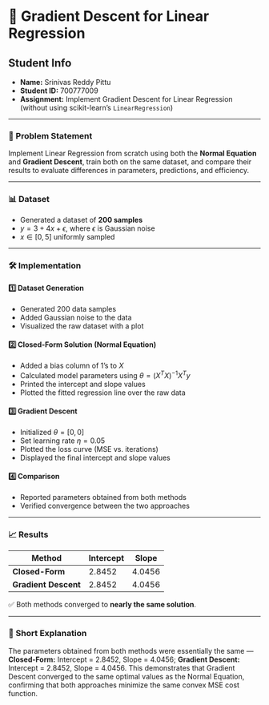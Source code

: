 

# 🚀 Gradient Descent for Linear Regression

##  Student Info

* **Name:** Srinivas Reddy Pittu
* **Student ID:** 700777009
* **Assignment:** Implement Gradient Descent for Linear Regression (without using scikit-learn’s `LinearRegression`)

---

### 📖 Problem Statement

Implement Linear Regression from scratch using both the **Normal Equation** and **Gradient Descent**, train both on the same dataset, and compare their results to evaluate differences in parameters, predictions, and efficiency.

---

### 📊 Dataset

* Generated a dataset of **200 samples**
* $y = 3 + 4x + \epsilon$, where $\epsilon$ is Gaussian noise
* $x \in [0,5]$ uniformly sampled

---

### 🛠️ Implementation

#### 1️⃣ Dataset Generation

* Generated 200 data samples
* Added Gaussian noise to the data
* Visualized the raw dataset with a plot

#### 2️⃣ Closed-Form Solution (Normal Equation)

* Added a bias column of 1’s to $X$
* Calculated model parameters using $\theta = (X^T X)^{-1} X^T y$
* Printed the intercept and slope values
* Plotted the fitted regression line over the raw data

#### 3️⃣ Gradient Descent

* Initialized $\theta = [0,0]$
* Set learning rate $\eta = 0.05$
* Plotted the loss curve (MSE vs. iterations)
* Displayed the final intercept and slope values

#### 4️⃣ Comparison

* Reported parameters obtained from both methods
* Verified convergence between the two approaches

---

### 📈 Results

| Method               | Intercept | Slope  |
| -------------------- | --------- | ------ |
| **Closed-Form**      | 2.8452    | 4.0456 |
| **Gradient Descent** | 2.8452    | 4.0456 |

✅ Both methods converged to **nearly the same solution**.

---

### 📝 Short Explanation

The parameters obtained from both methods were essentially the same — **Closed-Form:** Intercept = 2.8452, Slope = 4.0456; **Gradient Descent:** Intercept = 2.8452, Slope = 4.0456. This demonstrates that Gradient Descent converged to the same optimal values as the Normal Equation, confirming that both approaches minimize the same convex MSE cost function.
